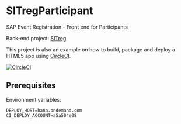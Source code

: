 # SITregParticipant

SAP Event Registration - Front end for Participants

Back-end project: [SITreg](https://github.com/sapmentors/SITreg)

This project is also an example on how to build, package and deploy a HTML5 app using [CircleCI](https://circleci.com/).

[![CircleCI](https://circleci.com/gh/gregorwolf/SITregParticipant.svg?style=svg&circle-token=f0554090baf6beca3ce140d156f2ff5514a04812)](https://circleci.com/gh/gregorwolf/SITregParticipant)

## Prerequisites

Environment variables:

```
DEPLOY_HOST=hana.ondemand.com
CI_DEPLOY_ACCOUNT=a5a504e08
```
